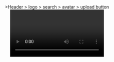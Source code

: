 <Header/>
    >Header
        > logo
        > search
        > avatar
        > upload button

<Video/>
    >Section
        > video
        > title
        > div - video metadata
            > publisher
            > views
            > date uploaded
            > likes
        > description

<Comments Submission/>
     >Section
        > comment count
        > div - comment submission
            > avatar
            > div - comment field
                > title
                > comment zone
                > comment button


<Comment>
    > Section
        > avatar
        > div - Comment content
            > div - comment details
                > commenter name
                > comment date & time
            > comment 

<Featured>
    > Section
        > Image / Thumbnail
        > div - feature details
            > title
            > publisher
